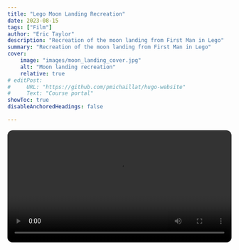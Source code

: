 ```yaml
---
title: "Lego Moon Landing Recreation"
date: 2023-08-15
tags: ["Film"]
author: "Eric Taylor"
description: "Recreation of the moon landing from First Man in Lego" 
summary: "Recreation of the moon landing from First Man in Lego"
cover:
    image: "images/moon_landing_cover.jpg"
    alt: "Moon landing recreation"
    relative: true
# editPost:
#     URL: "https://github.com/pmichaillat/hugo-website"
#     Text: "Course portal"
showToc: true
disableAnchoredHeadings: false

---
```


<video 
  src="images/full.mp4" 
  controls 
  playsinline 
  style="width: 100%; aspect-ratio: 18/9; object-fit: cover; display: block; margin: 1rem auto; border-radius: 12px; overflow: hidden;">
</video>